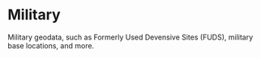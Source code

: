 # Military
Military geodata, such as Formerly Used Devensive Sites (FUDS), military base locations, and more.